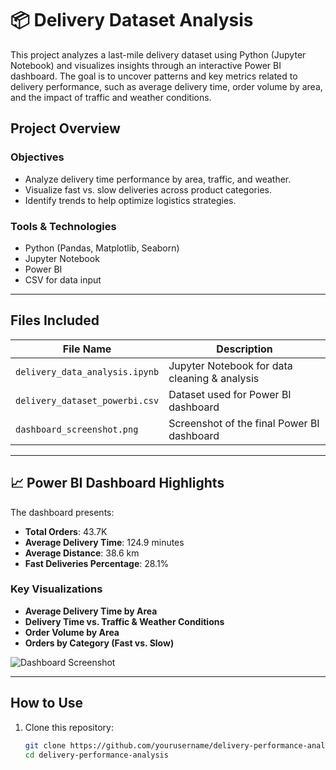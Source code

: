# 📦 Delivery Dataset Analysis

This project analyzes a last-mile delivery dataset using Python (Jupyter Notebook) and visualizes insights through an interactive Power BI dashboard. The goal is to uncover patterns and key metrics related to delivery performance, such as average delivery time, order volume by area, and the impact of traffic and weather conditions.

## Project Overview

### Objectives
- Analyze delivery time performance by area, traffic, and weather.
- Visualize fast vs. slow deliveries across product categories.
- Identify trends to help optimize logistics strategies.

### Tools & Technologies
- Python (Pandas, Matplotlib, Seaborn)
- Jupyter Notebook
- Power BI
- CSV for data input

---

## Files Included

| File Name                         | Description                                     |
|----------------------------------|-------------------------------------------------|
| `delivery_data_analysis.ipynb`   | Jupyter Notebook for data cleaning & analysis   |
| `delivery_dataset_powerbi.csv`   | Dataset used for Power BI dashboard             |
| `dashboard_screenshot.png`       | Screenshot of the final Power BI dashboard      |

---

## 📈 Power BI Dashboard Highlights

The dashboard presents:
- **Total Orders**: 43.7K
- **Average Delivery Time**: 124.9 minutes
- **Average Distance**: 38.6 km
- **Fast Deliveries Percentage**: 28.1%

### Key Visualizations
- **Average Delivery Time by Area**  
- **Delivery Time vs. Traffic & Weather Conditions**  
- **Order Volume by Area**  
- **Orders by Category (Fast vs. Slow)**  

![Dashboard Screenshot](dashboard_screenshot.png)

---

## How to Use

1. Clone this repository:
   ```bash
   git clone https://github.com/yourusername/delivery-performance-analysis.git
   cd delivery-performance-analysis
